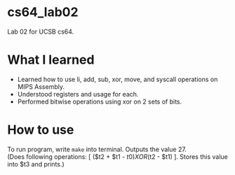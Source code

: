 # cs64_lab02
Lab 02 for UCSB cs64.

# What I learned
* Learned how to use li, add, sub, xor, move, and syscall operations on MIPS Assembly.
* Understood registers and usage for each.
* Performed bitwise operations using xor on 2 sets of bits.

# How to use
To run program, write ```make``` into terminal. Outputs the value 27. <br />
(Does following operations: [ ($t2 + $t1 - $t0) XOR ($t2 - $t1) ]. Stores this value into $t3 and prints.)

